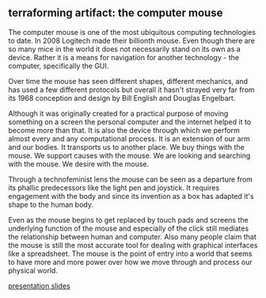## terraforming artifact: the computer mouse

The computer mouse is one of the most ubiquitous computing technologies to date. In 2008 Logitech made their billionth mouse. Even though there are so many mice in the world it does not necessarily stand on its own as a device. Rather it is a means for navigation for another technology - the computer, specifically the GUI.

Over time the mouse has seen different shapes, different mechanics, and has used a few different protocols but overall it hasn't strayed very far from its 1968 conception and design by Bill English and Douglas Engelbart.

Although it was originally created for a practical purpose of moving something on a screen the personal computer and the internet helped it to become more than that. It is also the device through which we perform almost every and any computational process. It is an extension of our arm and our bodies. It transports us to another place. We buy things with the mouse. We support causes with the mouse. We are looking and searching with the mouse. We desire with the mouse.

Through a technofeminist lens the mouse can be seen as a departure from its phallic predecessors like the light pen and joystick. It requires engagement with the body and since its invention as a box has adapted it's shape to the human body.

Even as the mouse begins to get replaced by touch pads and screens the underlying function of the mouse and especially of the click still mediates the relationship between human and computer. Also many people claim that the mouse is still the most accurate tool for dealing with graphical interfaces like a spreadsheet. The mouse is the point of entry into a world that seems to have more and more power over how we move through and process our physical world.


[presentation slides](https://docs.google.com/presentation/d/1zo8LVGLb_9uF5nc29YqpNBL1OIQG4vSNzxdNnWrRykQ/edit?usp=sharing)
